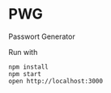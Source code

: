 PWG
=====================
Passwort Generator

Run with
```
npm install
npm start
open http://localhost:3000
```
